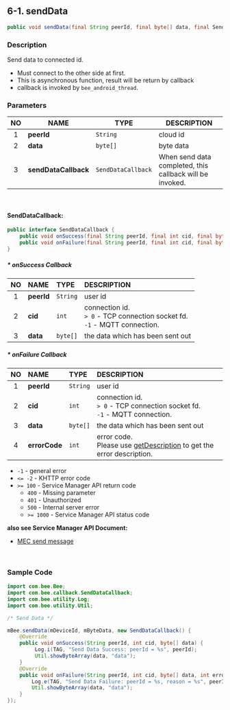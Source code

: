 ## 6-1. sendData

```java
public void sendData(final String peerId, final byte[] data, final SendDataCallback sendDataCallback);
```

### Description

Send data to connected id.

* Must connect to the other side at first.
* This is asynchronous function, result will be return by callback
* callback is invoked by `bee_android_thread`.

### Parameters

| NO | NAME | TYPE | DESCRIPTION |
| :---: | --- | --- | --- |
| 1 | **peerId** | `String` | cloud id |
| 2 | **data** | `byte[]` | byte data |
| 3 | **sendDataCallback** | `SendDataCallback` | When send data completed, this callback will be invoked. |

<br>

#### SendDataCallback:

```java
public interface SendDataCallback {
    public void onSuccess(final String peerId, final int cid, final byte[] data);
    public void onFailure(final String peerId, final int cid, final byte[] data, final int errorCode);
}
```

##### * onSuccess Callback

| NO | NAME | TYPE | DESCRIPTION |
| :---: | :--- | :--- | :--- |
| 1 | **peerId** | `String` | user id |
| 2 | **cid** | `int` | connection id. <br> `> 0` - TCP connection socket fd.<br> `-1` - MQTT connection. |
| 3 | **data** | `byte[]` | the data which has been sent out |

##### * onFailure Callback

| NO | NAME | TYPE | DESCRIPTION |
| :---: | :--- | :--- | :--- |
| 1 | **peerId** | `String` | user id |
| 2 | **cid** | `int` | connection id. <br> `> 0` - TCP connection socket fd.<br> `-1` - MQTT connection. |
| 3 | **data** | `byte[]` | the data which has been sent out |
| 4 | **errorCode** | `int` | error code. <br> Please use [getDescription](../02_Information/2.5_getDescription.md) to get the error description. |

* `-1`          - general error
* `<= -2`       - KHTTP error code
* `>= 100`      - Service Manager API return code
    * `400`     - Missing parameter
    * `401`     - Unauthorized
    * `500`     - Internal server error
    * `>= 1000` - Service Manager API status code

**also see Service Manager API Document:**
- [MEC send message](https://docs.google.com/a/gemteks.com/document/d/1rcvGr_lrOClHl2cI5TwV8XByEW4tCaK7O5MlxSnHer4/edit#heading=h.9a1nn85am3gi)

<br>

### Sample Code

```java
import com.bee.Bee;
import com.bee.callback.SendDataCallback;
import com.bee.utility.Log;
import com.bee.utility.Util;

/* Send Data */

mBee.sendData(mDeviceId, mByteData, new SendDataCallback() {
    @Override
    public void onSuccess(String peerId, int cid, byte[] data) {
         Log.i(TAG, "Send Data Success: peerId = %s", peerId);
         Util.showByteArray(data, "data");
    }
    @Override
    public void onFailure(String peerId, int cid, byte[] data, int errorCode) {
        Log.e(TAG, "Send Data Failure: peerId = %s, reason = %s", peerId, mBee.getDescription(errorCode));
        Util.showByteArray(data, "data");
    }
});
```
